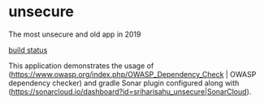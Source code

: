 # unsecure
The most unsecure and old app in 2019

[build status](https://travis-ci.org/sriharisahu/unsecure.svg?branch=master "Current Build status" )

This application demonstrates the usage of (https://www.owasp.org/index.php/OWASP_Dependency_Check | OWASP dependency checker) and gradle Sonar plugin configured along with (https://sonarcloud.io/dashboard?id=sriharisahu_unsecure|SonarCloud).
